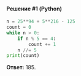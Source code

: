 #### Решение #1 (Python)
```python
n = 25**94 + 5**216 - 125
count = 0
while n > 0:
	if n % 5 == 4:
		count += 1
	n //= 5
print(count)
```

**Ответ:** 185.
